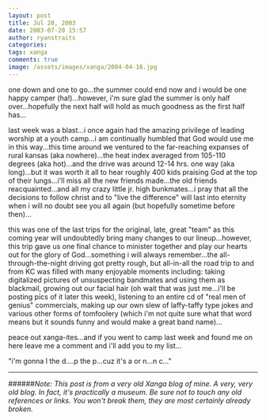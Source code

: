 ```yaml
---
layout: post
title: Jul 20, 2003
date: 2003-07-20 15:57
author: ryanstraits
categories:
tags: xanga
comments: true
image: /assets/images/xanga/2004-04-16.jpg
---
```

one down and one to go...the summer could end now and i would be one happy camper (ha!)...however, i'm sure glad the summer is only half over...hopefully the next half will hold as much goodness as the first half has...

<!-- break -->

last week was a blast...i once again had the amazing privilege of leading worship at a youth camp...i am continually humbled that God would use me in this way...this time around we ventured to the far-reaching expanses of rural kansas (aka nowhere)...the heat index averaged from 105-110 degrees (aka hot)...and the drive was around 12-14 hrs. one way (aka long)...but it was worth it all to hear roughly 400 kids praising God at the top of their lungs...i'll miss all the new friends made...the old friends reacquainted...and all my crazy little jr. high bunkmates...i pray that all the decisions to follow christ and to "live the difference" will last into eternity when i will no doubt see you all again (but hopefully sometime before then)...

this was one of the last trips for the original, late, great "team" as this coming year will undoubtedly bring many changes to our lineup...however, this trip gave us one final chance to minister together and play our hearts out for the glory of God...something i will always remember...the all-through-the-night driving got pretty rough, but all-in-all the road trip to and from KC was filled with many enjoyable moments including: taking digitalized pictures of unsuspecting bandmates and using them as blackmail, growing out our facial hair (oh wait that was just me...i'll be posting pics of it later this week), listening to an entire cd of "real men of genius" commercials, making up our own slew of laffy-taffy type jokes and various other forms of tomfoolery (which i'm not quite sure what that word means but it sounds funny and would make a great band name)...

peace out xanga-ites...and if you went to camp last week and found me on here leave me a comment and i'll add you to my list...

"i'm gonna l the d....p the p...cuz it's a or n...n c..."

---

######*Note: This post is from a very old Xanga blog of mine. A very, very old blog. In fact, it's practically a museum. Be sure not to touch any old references or links. You won't break them, they are most certainly already broken.*
